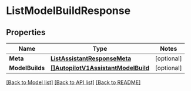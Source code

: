 # ListModelBuildResponse

## Properties
Name | Type | Notes
------------ | ------------- | -------------
**Meta** | [**ListAssistantResponseMeta**](ListAssistantResponse_meta.md) | [optional] 
**ModelBuilds** | [**[]AutopilotV1AssistantModelBuild**](autopilot.v1.assistant.model_build.md) | [optional] 

[[Back to Model list]](../README.md#documentation-for-models) [[Back to API list]](../README.md#documentation-for-api-endpoints) [[Back to README]](../README.md)


